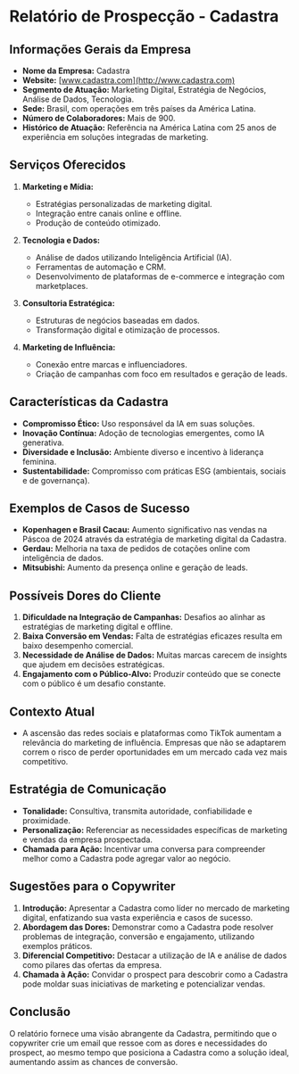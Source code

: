 # Relatório de Prospecção - Cadastra

## Informações Gerais da Empresa
- **Nome da Empresa:** Cadastra
- **Website:** [www.cadastra.com](http://www.cadastra.com)
- **Segmento de Atuação:** Marketing Digital, Estratégia de Negócios, Análise de Dados, Tecnologia.
- **Sede:** Brasil, com operações em três países da América Latina.
- **Número de Colaboradores:** Mais de 900.
- **Histórico de Atuação:** Referência na América Latina com 25 anos de experiência em soluções integradas de marketing.

## Serviços Oferecidos
1. **Marketing e Mídia:**
   - Estratégias personalizadas de marketing digital.
   - Integração entre canais online e offline.
   - Produção de conteúdo otimizado.

2. **Tecnologia e Dados:**
   - Análise de dados utilizando Inteligência Artificial (IA).
   - Ferramentas de automação e CRM.
   - Desenvolvimento de plataformas de e-commerce e integração com marketplaces.

3. **Consultoria Estratégica:**
   - Estruturas de negócios baseadas em dados.
   - Transformação digital e otimização de processos.

4. **Marketing de Influência:**
   - Conexão entre marcas e influenciadores.
   - Criação de campanhas com foco em resultados e geração de leads.

## Características da Cadastra
- **Compromisso Ético:** Uso responsável da IA em suas soluções.
- **Inovação Contínua:** Adoção de tecnologias emergentes, como IA generativa.
- **Diversidade e Inclusão:** Ambiente diverso e incentivo à liderança feminina.
- **Sustentabilidade:** Compromisso com práticas ESG (ambientais, sociais e de governança).

## Exemplos de Casos de Sucesso
- **Kopenhagen e Brasil Cacau:** Aumento significativo nas vendas na Páscoa de 2024 através da estratégia de marketing digital da Cadastra.
- **Gerdau:** Melhoria na taxa de pedidos de cotações online com inteligência de dados.
- **Mitsubishi:** Aumento da presença online e geração de leads.

## Possíveis Dores do Cliente
1. **Dificuldade na Integração de Campanhas:** Desafios ao alinhar as estratégias de marketing digital e offline.
2. **Baixa Conversão em Vendas:** Falta de estratégias eficazes resulta em baixo desempenho comercial.
3. **Necessidade de Análise de Dados:** Muitas marcas carecem de insights que ajudem em decisões estratégicas.
4. **Engajamento com o Público-Alvo:** Produzir conteúdo que se conecte com o público é um desafio constante.

## Contexto Atual
- A ascensão das redes sociais e plataformas como TikTok aumentam a relevância do marketing de influência. Empresas que não se adaptarem correm o risco de perder oportunidades em um mercado cada vez mais competitivo.

## Estratégia de Comunicação
- **Tonalidade:** Consultiva, transmita autoridade, confiabilidade e proximidade.
- **Personalização:** Referenciar as necessidades específicas de marketing e vendas da empresa prospectada.
- **Chamada para Ação:** Incentivar uma conversa para compreender melhor como a Cadastra pode agregar valor ao negócio.

## Sugestões para o Copywriter
1. **Introdução:** Apresentar a Cadastra como líder no mercado de marketing digital, enfatizando sua vasta experiência e casos de sucesso.
2. **Abordagem das Dores:** Demonstrar como a Cadastra pode resolver problemas de integração, conversão e engajamento, utilizando exemplos práticos.
3. **Diferencial Competitivo:** Destacar a utilização de IA e análise de dados como pilares das ofertas da empresa.
4. **Chamada à Ação:** Convidar o prospect para descobrir como a Cadastra pode moldar suas iniciativas de marketing e potencializar vendas.

## Conclusão
O relatório fornece uma visão abrangente da Cadastra, permitindo que o copywriter crie um email que ressoe com as dores e necessidades do prospect, ao mesmo tempo que posiciona a Cadastra como a solução ideal, aumentando assim as chances de conversão.